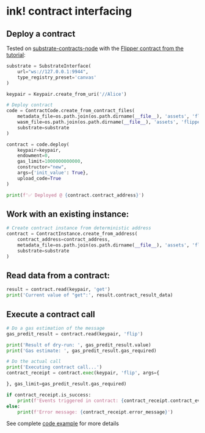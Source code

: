 # ink! contract interfacing

## Deploy a contract 

Tested on [substrate-contracts-node](https://github.com/paritytech/substrate-contracts-node) with the [Flipper contract from the tutorial](https://docs.substrate.io/tutorials/smart-contracts/prepare-your-first-contract/):

```python
substrate = SubstrateInterface(
    url="ws://127.0.0.1:9944",
    type_registry_preset='canvas'
)

keypair = Keypair.create_from_uri('//Alice')

# Deploy contract
code = ContractCode.create_from_contract_files(
    metadata_file=os.path.join(os.path.dirname(__file__), 'assets', 'flipper.json'),
    wasm_file=os.path.join(os.path.dirname(__file__), 'assets', 'flipper.wasm'),
    substrate=substrate
)

contract = code.deploy(
    keypair=keypair,
    endowment=0,
    gas_limit=1000000000000,
    constructor="new",
    args={'init_value': True},
    upload_code=True
)

print(f'✅ Deployed @ {contract.contract_address}')
```

## Work with an existing instance:

```python
# Create contract instance from deterministic address
contract = ContractInstance.create_from_address(
    contract_address=contract_address,
    metadata_file=os.path.join(os.path.dirname(__file__), 'assets', 'flipper.json'),
    substrate=substrate
)
```

## Read data from a contract:

```python
result = contract.read(keypair, 'get')
print('Current value of "get":', result.contract_result_data)
```

## Execute a contract call

```python
# Do a gas estimation of the message
gas_predit_result = contract.read(keypair, 'flip')

print('Result of dry-run: ', gas_predit_result.value)
print('Gas estimate: ', gas_predit_result.gas_required)

# Do the actual call
print('Executing contract call...')
contract_receipt = contract.exec(keypair, 'flip', args={

}, gas_limit=gas_predit_result.gas_required)

if contract_receipt.is_success:
    print(f'Events triggered in contract: {contract_receipt.contract_events}')
else:
    print(f'Error message: {contract_receipt.error_message}')
```

See complete [code example](https://github.com/polkascan/py-substrate-interface/blob/master/examples/create_and_exec_contract.py) for more details
